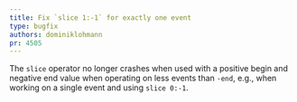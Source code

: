 ```yaml
---
title: Fix `slice 1:-1` for exactly one event
type: bugfix
authors: dominiklohmann
pr: 4505
---
```


The `slice` operator no longer crashes when used with a positive begin and
negative end value when operating on less events than `-end`, e.g., when working
on a single event and using `slice 0:-1`.
